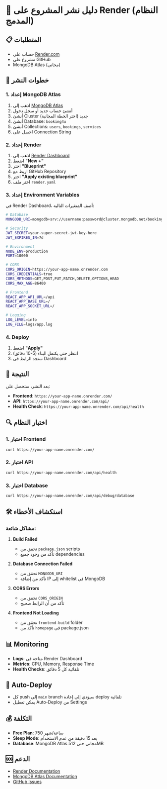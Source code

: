 # 🚀 دليل نشر المشروع على Render (النظام المدمج)

## 📋 المتطلبات

- حساب على [Render.com](https://render.com)
- مشروع على GitHub
- MongoDB Atlas (مجاني)

## 🔧 خطوات النشر

### 1. إعداد MongoDB Atlas

1. اذهب إلى [MongoDB Atlas](https://cloud.mongodb.com)
2. أنشئ حساب جديد أو سجل دخول
3. أنشئ Cluster جديد (اختر الخطة المجانية)
4. أنشئ Database: `booking4u`
5. أنشئ Collections: `users`, `bookings`, `services`
6. احصل على Connection String

### 2. إعداد Render

1. اذهب إلى [Render Dashboard](https://dashboard.render.com)
2. اضغط **"New +"**
3. اختر **"Blueprint"**
4. اربط مع GitHub Repository
5. اختر **"Apply existing blueprint"**
6. اختر ملف `render.yaml`

### 3. إعداد Environment Variables

في Render Dashboard، أضف المتغيرات التالية:

```bash
# Database
MONGODB_URI=mongodb+srv://username:password@cluster.mongodb.net/booking4u

# Security
JWT_SECRET=your-super-secret-jwt-key-here
JWT_EXPIRES_IN=7d

# Environment
NODE_ENV=production
PORT=10000

# CORS
CORS_ORIGIN=https://your-app-name.onrender.com
CORS_CREDENTIALS=true
CORS_METHODS=GET,POST,PUT,PATCH,DELETE,OPTIONS,HEAD
CORS_MAX_AGE=86400

# Frontend
REACT_APP_API_URL=/api
REACT_APP_BASE_URL=/
REACT_APP_SOCKET_URL=/

# Logging
LOG_LEVEL=info
LOG_FILE=logs/app.log
```

### 4. Deploy

1. اضغط **"Apply"**
2. انتظر حتى يكتمل البناء (5-10 دقائق)
3. ستجد الرابط في Dashboard

## 🎯 النتيجة

بعد النشر، ستحصل على:

- **Frontend**: `https://your-app-name.onrender.com/`
- **API**: `https://your-app-name.onrender.com/api/`
- **Health Check**: `https://your-app-name.onrender.com/api/health`

## 🔍 اختبار النظام

### 1. اختبار Frontend
```bash
curl https://your-app-name.onrender.com/
```

### 2. اختبار API
```bash
curl https://your-app-name.onrender.com/api/health
```

### 3. اختبار Database
```bash
curl https://your-app-name.onrender.com/api/debug/database
```

## 🛠️ استكشاف الأخطاء

### مشاكل شائعة:

1. **Build Failed**
   - تحقق من `package.json` scripts
   - تأكد من وجود جميع dependencies

2. **Database Connection Failed**
   - تحقق من `MONGODB_URI`
   - تأكد من إضافة IP إلى whitelist في MongoDB

3. **CORS Errors**
   - تحقق من `CORS_ORIGIN`
   - تأكد من أن الرابط صحيح

4. **Frontend Not Loading**
   - تحقق من `frontend-build` folder
   - تأكد من `homepage` في package.json

## 📊 Monitoring

- **Logs**: متاحة في Render Dashboard
- **Metrics**: CPU, Memory, Response Time
- **Health Checks**: تلقائية كل 5 دقائق

## 🔄 Auto-Deploy

- كل push إلى `main` branch سيؤدي إلى إعادة deploy تلقائية
- يمكن تعطيل Auto-Deploy من Settings

## 💰 التكلفة

- **Free Plan**: 750 ساعة/شهر
- **Sleep Mode**: بعد 15 دقيقة من عدم الاستخدام
- **Database**: MongoDB Atlas مجاني حتى 512MB

## 🆘 الدعم

- [Render Documentation](https://render.com/docs)
- [MongoDB Atlas Documentation](https://docs.atlas.mongodb.com)
- [GitHub Issues](https://github.com/your-repo/issues)
